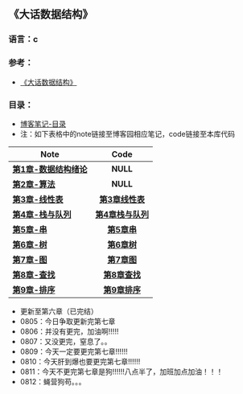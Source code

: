 ## 《大话数据结构》

### 语言：c

### 参考：
- [《大话数据结构》](https://github.com/anliux/Play-With-Data-Structure/blob/master/docs/%E5%A4%A7%E8%AF%9D%E6%95%B0%E6%8D%AE%E7%BB%93%E6%9E%84.pdf)

### 目录：
- [博客笔记-目录](https://www.cnblogs.com/anliux/p/10802321.html)
- 注：如下表格中的note链接至博客园相应笔记，code链接至本库代码

| Note | Code |
| ------------- | :-------------: |
| __[第1章-数据结构绪论](https://www.cnblogs.com/anliux/p/10824431.html)__ | __NULL__ |
| __[第2章-算法](https://www.cnblogs.com/anliux/p/10831566.html)__ | __NULL__ |
| __[第3章-线性表](https://www.cnblogs.com/anliux/p/10880648.html)__ | __[第3章线性表](https://github.com/anliux/Play-With-Data-Structure/tree/master/src/%E7%AC%AC3%E7%AB%A0%E7%BA%BF%E6%80%A7%E8%A1%A8)__ |
| __[第4章-栈与队列](https://www.cnblogs.com/anliux/p/11224069.html)__ | __[第4章栈与队列](https://github.com/anliux/Play-With-Data-Structure/tree/master/src/%E7%AC%AC4%E7%AB%A0%E6%A0%88%E4%B8%8E%E9%98%9F%E5%88%97)__ |
| __[第5章-串](https://www.cnblogs.com/anliux/p/11251817.html)__ | __[第5章串](https://github.com/anliux/Play-With-Data-Structure/tree/master/src/%E7%AC%AC5%E7%AB%A0%E4%B8%B2)__ |
| __[第6章-树](https://www.cnblogs.com/anliux/p/11262015.html)__ | __[第6章树](https://github.com/anliux/Play-With-Data-Structure/tree/master/src/%E7%AC%AC6%E7%AB%A0%E6%A0%91)__ |
| __[第7章-图](https://www.cnblogs.com/anliux/p/11262222.html)__ | __[第7章图](https://github.com/anliux/Play-With-Data-Structure/tree/master/src/%E7%AC%AC7%E7%AB%A0%E5%9B%BE)__ |
| __[第8章-查找](https://www.cnblogs.com/anliux/p/11280558.html)__ | __[第8章查找](https://github.com/anliux/Play-With-Data-Structure/tree/master/src/%E7%AC%AC8%E7%AB%A0%E6%9F%A5%E6%89%BE)__ |
| __[第9章-排序](https://www.cnblogs.com/anliux/p/11291676.html)__ | __[第9章排序](https://github.com/anliux/Play-With-Data-Structure/tree/master/src/%E7%AC%AC9%E7%AB%A0%E6%8E%92%E5%BA%8F)__ |
 
- 更新至第六章（已完结）
- 0805：今日争取更新完第七章
- 0806：并没有更完，加油啊!!!!!
- 0807：又没更完，窒息了。。
- 0809：今天一定要更完第七章!!!!!!
- 0810：今天肝到爆也要更完第七章!!!!!!
- 0811：今天不更完第七章是狗!!!!!!八点半了，加班加点加油！！！
- 0812：蝇营狗苟。。。

